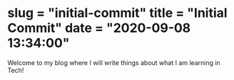 slug = "initial-commit"
title = "Initial Commit"
date = "2020-09-08 13:34:00"
===

Welcome to my blog where I will write things about what I am learning in Tech!
